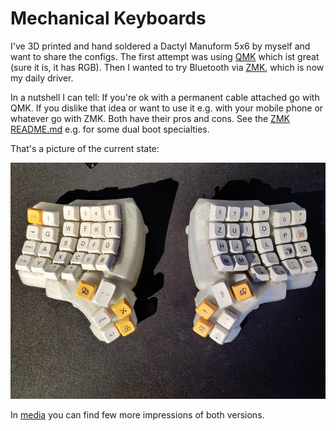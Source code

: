# Mechanical Keyboards

I've 3D printed and hand soldered a Dactyl Manuform 5x6 by myself and want to share the configs.
The first attempt was using [QMK](https://qmk.fm/) which ist great (sure it is, it has RGB). Then I wanted to try Bluetooth via [ZMK](https://zmk.dev/), which is now my daily driver.

In a nutshell I can tell: If you're ok with a permanent cable attached go with QMK. If you dislike that idea or want to use it e.g. with your mobile phone or whatever go with ZMK.
Both have their pros and cons. See the [ZMK README.md](zmk-config-dactyl_manuform/README.md#dual-boot) e.g. for some dual boot specialties.

That's a picture of the current state:

![Dactyl_Manuform_5x6_zmk_bt](media/Dactyl_Manuform_5x6_zmk_bt.jpg)

In [media](media) you can find few more impressions of both versions.
